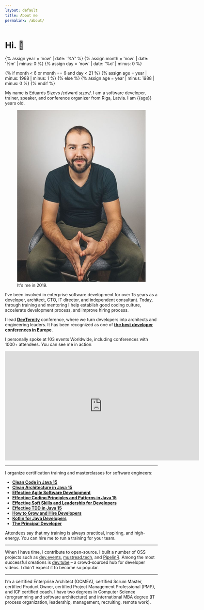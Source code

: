 ```yaml
---
layout: default
title: About me
permalink: /about/
---
```


# Hi. 👋

{% assign year = 'now' | date: '%Y' %}
{% assign month = 'now' | date: '%m' | minus: 0 %}
{% assign day = 'now' | date: '%d' | minus: 0 %}

{% if month < 6 or month == 6 and day < 21 %}
{% assign age = year | minus: 1988 | minus: 1 %}
{% else %}
{% assign age = year | minus: 1988 | minus: 0 %}
{% endif %}

My name is Eduards Sizovs  /ɛdwərd sɪzov/. I am a software developer, trainer, speaker, and conference organizer from <span class="flag-icon flag-icon-squared flag-icon-lv"></span> Riga, Latvia. I am {{age}} years old. 
<figure>
<img src="/images/about.jpg">
<figcaption>It's me in 2019.</figcaption>
</figure>

I’ve been involved in enterprise software development for over 15 years as a developer, architect, CTO, IT director, and independent consultant. Today, through training and mentoring I help establish good coding culture, accelerate development process, and improve hiring process. 

I lead **[DevTernity](https://devternity.com)** conference, where we turn developers into architects and engineering leaders. It has been recognized as one of **[the best developer conferences in Europe](https://itconference.top)**.

I personally spoke at 103 events Worldwide, including conferences with 1000+ attendees. You can see me in action:


<div class="videoWrapper">
<iframe id="ytplayer" type="text/html" width="640" height="360"
  src="https://www.youtube.com/embed/AEtCEt44vlE?autoplay=0&origin=https://sizovs.net"
  frameborder="0"></iframe>
</div>


--- 

<span id="courses"></span>

I organize certification training and masterclasses for software engineers:
- **[Clean Code in Java 15](https://devchampions.com/training/java-clean-code/)**
- **[Clean Architecture in Java 15](https://devchampions.com/training/java-clean-architecture/)**
- **[Effective Agile Software Development](https://devchampions.com/training/agile-software-development/)**
- **[Effective Coding Principles and Patterns in Java 15](https://devchampions.com/training/java)** 
- **[Effective Soft Skills and Leadership for Developers](https://devchampions.com/training/softskills)**
- **[Effective TDD in Java 15](https://devchampions.com/training/java-tdd/)**
- **[How to Grow and Hire Developers](https://devchampions.com/training/how-to-hire-and-grow-developers/)**
- **[Kotlin for Java Developers](https://devchampions.com/training/kotlin-for-java-developers/)**
- **[The Principal Developer](https://principal.dev)**

Attendees say that my training is always practical, inspiring, and high-energy. You can hire me to run a training for your team.


---

When I have time, I contribute to open-source. I built a number of OSS projects such as [dev.events](https://dev.events), [mustread.tech](https://mustread.tech), and [PipelinR](https://github.com/sizovs/pipelinr). Among the most successful creations is [dev.tube](https://dev.tube) – a crowd-sourced hub for developer videos. I didn't expect it to become so popular. 

---

I’m a certified Enterprise Architect (OCMEA), certified Scrum Master, certified Product Owner, certified Project Management Professional (PMP), and ICF certified coach. I have two degrees in Computer Science (programming and software architecture) and international MBA degree (IT process organization, leadership, management, recruiting, remote work).

